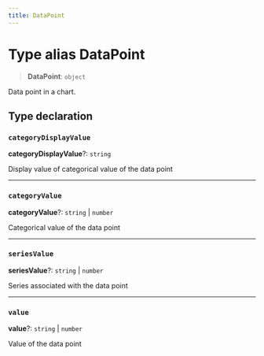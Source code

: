 ```yaml
---
title: DataPoint
---
```


# Type alias DataPoint

> **DataPoint**: `object`

Data point in a chart.

## Type declaration

### `categoryDisplayValue`

**categoryDisplayValue**?: `string`

Display value of categorical value of the data point

***

### `categoryValue`

**categoryValue**?: `string` \| `number`

Categorical value of the data point

***

### `seriesValue`

**seriesValue**?: `string` \| `number`

Series associated with the data point

***

### `value`

**value**?: `string` \| `number`

Value of the data point
